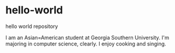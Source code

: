 # hello-world
hello world repository

I am an Asian=American student at Georgia Southern University.
I'm majoring in computer science, clearly.
I enjoy cooking and singing. 
